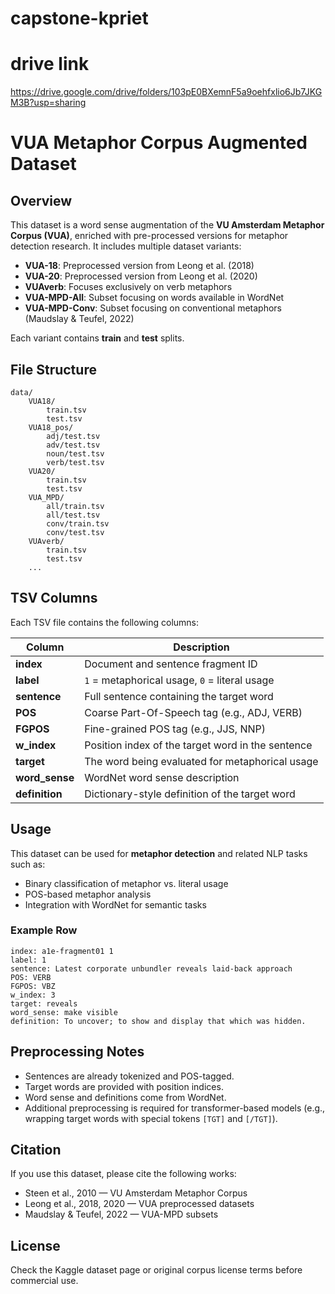 # capstone-kpriet

# drive link 
https://drive.google.com/drive/folders/103pE0BXemnF5a9oehfxlio6Jb7JKGM3B?usp=sharing



# VUA Metaphor Corpus Augmented Dataset

## Overview
This dataset is a word sense augmentation of the **VU Amsterdam Metaphor Corpus (VUA)**, enriched with
pre-processed versions for metaphor detection research. It includes multiple dataset variants:

- **VUA-18**: Preprocessed version from Leong et al. (2018)
- **VUA-20**: Preprocessed version from Leong et al. (2020)
- **VUAverb**: Focuses exclusively on verb metaphors
- **VUA-MPD-All**: Subset focusing on words available in WordNet
- **VUA-MPD-Conv**: Subset focusing on conventional metaphors (Maudslay & Teufel, 2022)

Each variant contains **train** and **test** splits.

## File Structure
```
data/
    VUA18/
        train.tsv
        test.tsv
    VUA18_pos/
        adj/test.tsv
        adv/test.tsv
        noun/test.tsv
        verb/test.tsv
    VUA20/
        train.tsv
        test.tsv
    VUA_MPD/
        all/train.tsv
        all/test.tsv
        conv/train.tsv
        conv/test.tsv
    VUAverb/
        train.tsv
        test.tsv
    ...
```

## TSV Columns
Each TSV file contains the following columns:

| Column       | Description |
|--------------|-------------|
| **index**    | Document and sentence fragment ID |
| **label**    | `1` = metaphorical usage, `0` = literal usage |
| **sentence** | Full sentence containing the target word |
| **POS**      | Coarse Part-Of-Speech tag (e.g., ADJ, VERB) |
| **FGPOS**    | Fine-grained POS tag (e.g., JJS, NNP) |
| **w_index**  | Position index of the target word in the sentence |
| **target**   | The word being evaluated for metaphorical usage |
| **word_sense** | WordNet word sense description |
| **definition** | Dictionary-style definition of the target word |

## Usage
This dataset can be used for **metaphor detection** and related NLP tasks such as:
- Binary classification of metaphor vs. literal usage
- POS-based metaphor analysis
- Integration with WordNet for semantic tasks

### Example Row
```
index: a1e-fragment01 1
label: 1
sentence: Latest corporate unbundler reveals laid-back approach
POS: VERB
FGPOS: VBZ
w_index: 3
target: reveals
word_sense: make visible
definition: To uncover; to show and display that which was hidden.
```

## Preprocessing Notes
- Sentences are already tokenized and POS-tagged.
- Target words are provided with position indices.
- Word sense and definitions come from WordNet.
- Additional preprocessing is required for transformer-based models (e.g., wrapping target words with special tokens `[TGT]` and `[/TGT]`).

## Citation
If you use this dataset, please cite the following works:
- Steen et al., 2010 — VU Amsterdam Metaphor Corpus
- Leong et al., 2018, 2020 — VUA preprocessed datasets
- Maudslay & Teufel, 2022 — VUA-MPD subsets

## License
Check the Kaggle dataset page or original corpus license terms before commercial use.
